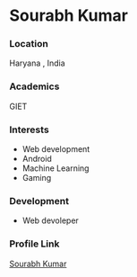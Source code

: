 # Sourabh Kumar

### Location

Haryana , India

### Academics

GIET

### Interests

- Web development
- Android
- Machine Learning
- Gaming

### Development

- Web devoleper

### Profile Link

[Sourabh Kumar](https://github.com/sourabh-kumar1)